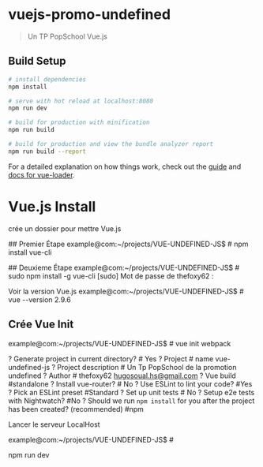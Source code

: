 # vuejs-promo-undefined

> Un TP PopSchool Vue.js

## Build Setup

``` bash
# install dependencies
npm install

# serve with hot reload at localhost:8080
npm run dev

# build for production with minification
npm run build

# build for production and view the bundle analyzer report
npm run build --report
```

For a detailed explanation on how things work, check out the [guide](http://vuejs-templates.github.io/webpack/) and [docs for vue-loader](http://vuejs.github.io/vue-loader).


# Vue.js Install 

crée un dossier pour mettre Vue.js 

## Premier Étape
example@com:~/projects/VUE-UNDEFINED-JS$ # npm install vue-cli

## Deuxieme Étape
example@com:~/projects/VUE-UNDEFINED-JS$ # sudo npm install -g vue-cli
[sudo] Mot de passe de thefoxy62 : 

Voir la version Vue.js
example@com:~/projects/VUE-UNDEFINED-JS$ # vue --version
2.9.6

## Crée Vue Init
example@com:~/projects/VUE-UNDEFINED-JS$ # vue init webpack

? Generate project in current directory? # Yes
? Project # name vue-undefined-js
? Project description # Un Tp PopSchool de la promotion undefined
? Author # thefoxy62 <hugosoual.hs@gmail.com>
? Vue build #standalone
? Install vue-router? # No
? Use ESLint to lint your code? #Yes
? Pick an ESLint preset #Standard
? Set up unit tests # No
? Setup e2e tests with Nightwatch? #No
? Should we run `npm install` for you after the project has been created? (recommended) #npm


Lancer le serveur LocalHost

example@com:~/projects/VUE-UNDEFINED-JS$ # 

npm run dev 